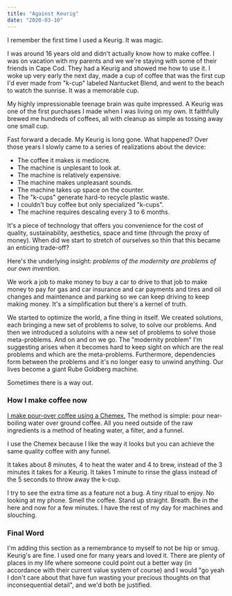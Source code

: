 ```yaml
---
title: "Against Keurig"
date: "2020-03-10"
---
```


I remember the first time I used a Keurig. It was magic.

I was around 16 years old and didn't actually know how to make coffee. I was on vacation with my parents and we we're staying with some of their friends in Cape Cod. They had a Keurig and showed me how to use it. I woke up very early the next day, made a cup of coffee that was the first cup I'd ever made from "k-cup" labeled Nantucket Blend, and went to the beach to watch the sunrise. It was a memorable cup.

My highly impressionable teenage brain was quite impressed. A Keurig was one of the first purchases I made when I was living on my own. It faithfully brewed me hundreds of coffees, all with cleanup as simple as tossing away one small cup.

Fast forward a decade. My Keurig is long gone. What happened? Over those years I slowly came to a series of realizations about the device:

- The coffee it makes is mediocre.
- The machine is unplesant to look at.
- The machine is relatively expensive.
- The machine makes unpleasant sounds.
- The machine takes up space on the counter.
- The "k-cups" generate hard-to recycle plastic waste.
- I couldn't buy coffee but only specialized "k-cups".
- The machine requires descaling every 3 to 6 months.

It's a piece of technology that offers you convenience for the cost of quality, sustainability, aesthetics, space and time (through the proxy of money). When did we start to stretch of ourselves so thin that this became an enticing trade-off?

Here's the underlying insight: *problems of the modernity are problems of our own invention.* 

We work a job to make money to buy a car to drive to that job to make money to pay for gas and car insurance and car payments and tires and oil changes and maintenance and parking so we can keep driving to keep making money. It's a simplification but there's a kernel of truth.

We started to optimize the world, a fine thing in itself. We created solutions, each bringing a new set of problems to solve, to solve our problems. And then we introduced a solutoins with a new set of problems to solve those meta-problems. And on and on we go. The "modernity problem" I'm suggesting arises when it becomes hard to keep sight on which are the real problems and which are the meta-problems. Furthermore, dependencies form between the problems and it's no longer easy to unwind anything. Our lives become a giant Rube Goldberg machine.

Sometimes there is a way out.

### How I make coffee now

[I make pour-over coffee using a Chemex.](/coffee) The method is simple: pour near-boiling water over ground coffee. All you need outside of the raw ingredients is a method of heating water, a filter, and a funnel.

I use the Chemex because I like the way it looks but you can achieve the same quality coffee with any funnel.

It takes about 8 minutes, 4 to heat the water and 4 to brew, instead of the 3 minutes it takes for a Keurig. It takes 1 minute to rinse the glass instead of the 5 seconds to throw away the k-cup.

I try to see the extra time as a feature not a bug. A tiny ritual to enjoy. No looking at my phone. Smell the coffee. Stand up straight. Breath. Be in the here and now for a few minutes. I have the rest of my day for machines and slouching.

### Final Word

I'm adding this section as a remembrance to myself to not be hip or smug. Keurig's are fine. I used one for many years and loved it. There are plenty of places in my life where someone could point out a better way (in accordance with their current value system of course) and I would "go yeah I don't care about that have fun wasting your precious thoughts on that inconsequential detail", and we'd both be justified.
